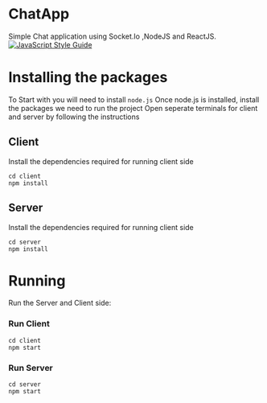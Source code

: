 # ChatApp
Simple Chat application using Socket.Io ,NodeJS and ReactJS.
[![JavaScript Style Guide](https://cdn.rawgit.com/standard/standard/master/badge.svg)](https://github.com/standard/standard)

# Installing the packages

To Start with you will need to install  ``node.js``
Once node.js is installed, install the packages we need to run the project 
Open seperate terminals for client and server by following the instructions

## Client

Install the dependencies required for running client side
```
cd client
npm install 
```

## Server
Install the dependencies required for running client side
```
cd server
npm install 
```
# Running
Run the Server and Client side:

### Run Client
```
cd client
npm start
```
### Run Server
```
cd server
npm start
```
